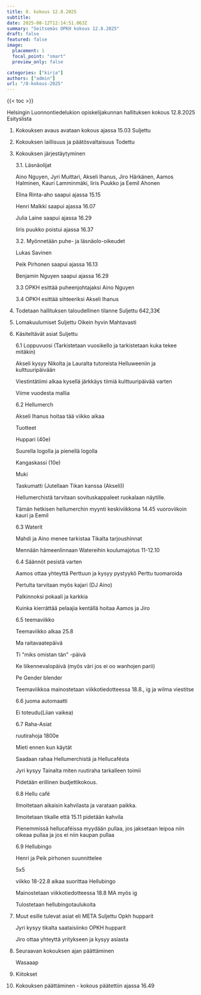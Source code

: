```yaml
---
title: 8. kokous 12.8.2025
subtitle: 
date: 2025-08-12T12:14:51.063Z
summary: "Seitsemäs OPKH kokous 12.8.2025"
draft: false
featured: false
image:
  placement: 1
  focal_point: "smart"
  preview_only: false

categories: ["kirja"]
authors: ["admin"]
url: "/8-kokous-2025"
---
```

{{< toc >}}

Helsingin Luonnontiedelukion opiskelijakunnan hallituksen kokous 12.8.2025
Esityslista


1. Kokouksen avaus avataan kokous ajassa 15.03 Suljettu


2. Kokouksen laillisuus ja päätösvaltaisuus Todettu

3. Kokouksen järjestäytyminen

	3.1. Läsnäolijat
	
	Aino Nguyen, Jyri Muittari, Akseli Ihanus, Jiro Härkänen, Aamos Halminen, Kauri Lamminmäki, Iiris Puukko ja Eemil Ahonen

	Elina Rinta-aho saapui ajassa 15.15
	
	Henri Malkki saapui ajassa 16.07
	
	Julia Laine saapui ajassa 16.29
	
	Iiris puukko poistui ajassa 16.37
	
	3.2. Myönnetään puhe- ja läsnäolo-oikeudet

	Lukas Savinen
	
	Peik Pirhonen saapui ajassa 16.13
	
	Benjamin Nguyen saapui ajassa 16.29
	
	3.3 OPKH esittää puheenjohtajaksi Aino Nguyen
	
	3.4 OPKH esittää sihteeriksi Akseli Ihanus

4. Todetaan hallituksen taloudellinen tilanne Suljettu
642,33€

5. Lomakuulumiset Suljettu
Oikein hyvin
Mahtavasti
6. Käsiteltävät asiat Suljettu

 	6.1 Loppuvuosi (Tarkistetaan vuosikello ja tarkistetaan kuka tekee mitäkin)

	Akseli kysyy Nikolta ja Lauralta tutoreista Helluweeniin ja kulttuuripäivään
	
	Viestintätiimi alkaa kysellä järkkäys tiimiä kulttuuripäivää varten
	
	Viime vuodesta mallia
	
	6.2 Hellumerch
	
	Akseli Ihanus hoitaa tää viikko aikaa

	Tuotteet
	
	Huppari (40e)
	
	Suurella logolla ja pienellä logolla
	
	Kangaskassi (10e)
	
	Muki
	
	Taskumatti (Jutellaan Tikan kanssa (Akseli))
	
	Hellumerchistä tarvitaan sovituskappaleet ruokalaan näytille.
	
	Tämän hetkisen hellumerchin myynti keskiviikkona 14.45 vuoroviikoin kauri ja Eemil
	
	6.3 Waterit
	
	Mahdi ja Aino menee tarkistaa Tikalta tarjoushinnat
	
	Mennään hämeenlinnaan Watereihin koulumajotus 11-12.10
	
	6.4 Säännöt pesistä varten

	Aamos ottaa yhteyttä Perttuun ja kysyy pystyykö Perttu tuomaroida

	Pertulta tarvitaan myös kajari (DJ Aino)
	
	Palkinnoksi pokaali ja karkkia
	
	Kuinka kierrättää pelaajia kentällä hoitaa Aamos ja Jiro

	6.5 teemaviikko
	
	Teemaviikko alkaa 25.8
	
	Ma raitavaatepäivä 
	
	Ti "miks omistan tän" -päivä
	
	Ke liikennevalopäivä (myös väri jos ei oo wanhojen parii)
	
	Pe Gender blender
	
	Teemaviikkoa mainostetaan viikkotiedotteessa 18.8., ig ja wilma viestitse
	
	6.6 juoma automaatti
	
	Ei toteudu(Liian vaikea)
	
	6.7 Raha-Asiat
	
	ruutirahoja 1800e
	
	Mieti ennen kun käytät
	
	Saadaan rahaa Hellumerchistä ja Hellucafésta
	
	Jyri kysyy Tainalta miten ruutiraha tarkalleen toimii
	
	Pidetään erillinen budjettikokous.
	
	6.8 Hellu café
	
	Ilmoitetaan aikaisin kahvilasta ja varataan paikka.
	
	Ilmoitetaan tikalle että 15.11 pidetään kahvila

	Pienemmissä hellucaféissa myydään pullaa, jos jaksetaan leipoa niin oikeaa pullaa ja jos ei niin kaupan pullaa

	6.9 Hellubingo
	
	Henri ja Peik pirhonen suunnittelee
	
	5x5
	
	viikko 18-22.8 aikaa suorittaa Hellubingo
	
	Mainostetaan viikkotiedotteessa 18.8 MA myös ig
	
	Tulostetaan hellubingotaulukoita

7. Muut esille tulevat asiat eli META Suljettu
Opkh hupparit
	
	Jyri kysyy tikalta saataisiinko OPKH hupparit
	
	Jiro ottaa yhteyttä yritykseen ja kysyy asiasta


8. Seuraavan kokouksen ajan päättäminen

	Wasaaap

9. Kiitokset


10. Kokouksen päättäminen - kokous päätettiin ajassa  16.49
